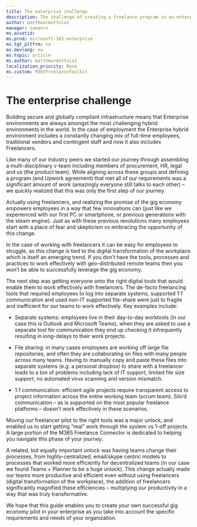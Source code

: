 ```yaml
---
title: The enterprise challenge 
description: The challenge of creating a freelance program in an enterprise organization 
author: matthewrmottola1
manager: samanro
ms.assetid: 
ms.prod: microsoft-365-enterprise
ms.tgt_pltfrm: na
ms.devlang: na
ms.topic: article
ms.author: matthewrmottola1
localization_priority: None 
ms.custom: M365FreelanceToolkit
---
```

The enterprise challenge
========================

Building secure and globally compliant infrastructure means that Enterprise
environments are always amongst the most challenging hybrid environments in the
world. In the case of employment the Enterprise hybrid environment includes a
constantly changing mix of full-time employees, traditional vendors and
contingent staff and now it also includes Freelancers.

Like many of our industry peers we started our journey through assembling a
multi-disciplinary v-team including members of procurement, HR, legal and us
(the product team). While aligning across these groups and defining a program
(and Upwork agreement) that met all of our requirements was a significant amount
of work (amazingly everyone still talks to each other) – we quickly realized
that this was only the first step of our journey.

Actually using freelancers, and realizing the promise of the gig economy
empowers employees in a way that few innovations can (just like we experienced
with our first PC or smartphone, or previous generations with the steam engine).
Just as with these previous revolutions many employees start with a place of
fear and skepticism vs embracing the opportunity of this change.

In the case of working with freelancers it can be easy for employees to
struggle, as this change is tied to the digital transformation of the workplace
which is itself an emerging trend. If you don’t have the tools, processes and
practices to work effectively with geo-distributed remote teams then you won’t
be able to successfully leverage the gig economy.

The next step was getting everyone onto the right digital tools that would
enable them to work effectively with freelancers. The de-facto freelancing tools
that required employees to log into separate systems, supported 1:1
communication and used non-IT supported file-share were just to fragile and
inefficient for our teams to work effectively. Key examples include:

-   Separate systems: employees live in their day-to-day worktools (in our case
    this is Outlook and Microsoft Teams), when they are asked to use a separate
    tool for communication they end up checking it infrequently resulting in
    long-delays to their work projects.

-   File sharing: in many cases employees are working off large file
    repositories, and often they are collaborating on files with many people
    across many teams. Having to manually copy and paste these files into
    separate systems (e.g. a personal dropbox) to share with a freelancer leads
    to a ton of problems including lack of IT support, limited file size
    support, no automated virus scanning and version mismatch.

-   1:1 communication: efficient agile projects require transparent access to
    project information across the entire working team (scrum team). Silo’d
    communication – as is supported on the most popular freelance platforms –
    doesn’t work effectively in these scenarios.

Moving our freelancer pilot to the right tools was a major unlock, and enabled
us to start getting “real” work through the system vs 1-off projects. A large
portion of the M365 Freelance Connector is dedicated to helping you navigate
this phase of your journey.

A related, but equally important unlock was having teams change their processes,
from highly-centralized, email/skype centric models to processes that worked
more efficiently for decentralized teams (in our case we found Teams + Planner
to be a huge unlock). This change actually made our teams more productive and
efficient even without using freelancers (digital transformation of the
workplace), the addition of freelancers significantly magnified these
efficiencies – multiplying our productivity in a way that was truly
transformative.

We hope that this guide enables you to create your own successful gig economy
pilot in your enterprise as you take into account the specific requirements and
needs of your organization.

